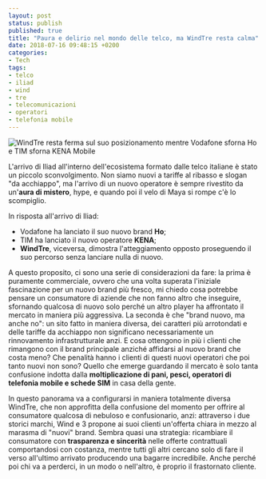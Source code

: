 ```yaml
---
layout: post
status: publish
published: true
title: "Paura e delirio nel mondo delle telco, ma WindTre resta calma"
date: 2018-07-16 09:48:15 +0200
categories:
- Tech
tags:
- telco
- iliad
- wind
- tre
- telecomunicazioni
- operatori
- telefonia mobile
---
```


![WindTre resta ferma sul suo posizionamento mentre Vodafone sforna Ho e TIM sforna KENA Mobile](https://gitlab.com/dottorblaster/blog-images/raw/master/images/WindTre-Ho-KENA/kena_ho_windtre.jpg)

L'arrivo di Iliad all'interno dell'ecosistema formato dalle telco italiane è stato un piccolo sconvolgimento. Non siamo nuovi a tariffe al ribasso e slogan "da acchiappo", ma l'arrivo di un nuovo operatore è sempre rivestito da un'**aura di mistero**, hype, e quando poi il velo di Maya si rompe c'è lo scompiglio.

In risposta all'arrivo di Iliad:

- Vodafone ha lanciato il suo nuovo brand **Ho**;
- TIM ha lanciato il nuovo operatore **KENA**;
- **WindTre**, viceversa, dimostra l'atteggiamento opposto proseguendo il suo percorso senza lanciare nulla di nuovo.

A questo proposito, ci sono una serie di considerazioni da fare: la prima è puramente commerciale, ovvero che una volta superata l'iniziale fascinazione per un nuovo brand più fresco, mi chiedo cosa potrebbe pensare un consumatore di aziende che non fanno altro che inseguire, sfornando qualcosa di nuovo solo perché un altro player ha affrontato il mercato in maniera più aggressiva.
La seconda è che "brand nuovo, ma anche no": un sito fatto in maniera diversa, dei caratteri più arrotondati e delle tariffe da acchiappo non significano necessariamente un rinnovamento infrastrutturale anzi. E cosa ottengono in più i clienti che rimangono con il brand principale anziché affidarsi al nuovo brand che costa meno? Che penalità hanno i clienti di questi nuovi operatori che poi tanto nuovi non sono? Quello che emerge guardando il mercato è solo tanta confusione indotta dalla **moltiplicazione di pani, pesci, operatori di telefonia mobile e schede SIM** in casa della gente.

In questo panorama va a configurarsi in maniera totalmente diversa WindTre, che non approfitta della confusione del momento per offrire al consumatore qualcosa di nebuloso e confusionario, anzi: attraverso i due storici marchi, Wind e 3 propone ai suoi clienti un'offerta chiara in mezzo al marasma di "nuovi" brand. Sembra quasi una strategia: ricambiare il consumatore con **trasparenza e sincerità** nelle offerte contrattuali comportandosi con costanza, mentre tutti gli altri cercano solo di fare il verso all'ultimo arrivato producendo una bagarre incredibile. Anche perché poi chi va a perderci, in un modo o nell'altro, è proprio il frastornato cliente.
